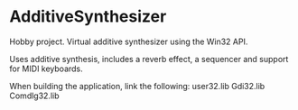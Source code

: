 # AdditiveSynthesizer
Hobby project. Virtual additive synthesizer using the Win32 API.

Uses additive synthesis, includes a reverb effect, a sequencer and support for MIDI keyboards.

When building the application, link the following:
user32.lib
Gdi32.lib
Comdlg32.lib
